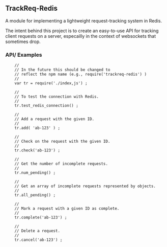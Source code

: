 ## TrackReq-Redis

A module for implementing a lightweight request-tracking system in Redis. 

The intent behind this project is to create an easy-to-use API for tracking client requests on a server, especailly in the context of websockets that sometimes drop. 

### API/ Examples 
```
    // 
    // In the future this should be changed to 
    // reflect the npm name (e.g., require('trackreq-redis') )
    // 
    var tr = require('./index,js') ;
    
    // 
    // To test the connection with Redis.
    // 
    tr.test_redis_connection() ;
 
    // 
    // Add a request with the given ID. 
    // 
    tr.add( 'ab-123' ) ;

    // 
    // Check on the request with the given ID.
    // 
    tr.check('ab-123') ;

    // 
    // Get the number of incomplete requests.
    // 
    tr.num_pending() ;

    // 
    // Get an array of incomplete requests represented by objects.
    // 
    tr.all_pending() ;

    // 
    // Mark a request with a given ID as complete.
    // 
    tr.complete('ab-123') ;

    // 
    // Delete a request.
    // 
    tr.cancel('ab-123') ;
```


